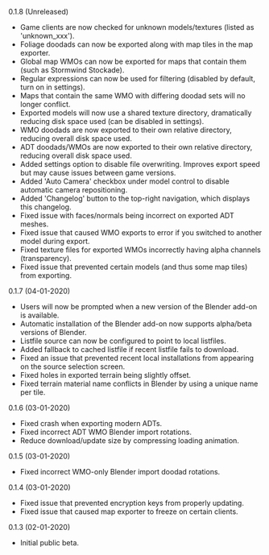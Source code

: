 0.1.8 (Unreleased)
- Game clients are now checked for unknown models/textures (listed as 'unknown_xxx').
- Foliage doodads can now be exported along with map tiles in the map exporter.
- Global map WMOs can now be exported for maps that contain them (such as Stormwind Stockade).
- Regular expressions can now be used for filtering (disabled by default, turn on in settings).
- Maps that contain the same WMO with differing doodad sets will no longer conflict.
- Exported models will now use a shared texture directory, dramatically reducing disk space used (can be disabled in settings).
- WMO doodads are now exported to their own relative directory, reducing overall disk space used.
- ADT doodads/WMOs are now exported to their own relative directory, reducing overall disk space used.
- Added settings option to disable file overwriting. Improves export speed but may cause issues between game versions.
- Added 'Auto Camera' checkbox under model control to disable automatic camera repositioning.
- Added 'Changelog' button to the top-right navigation, which displays this changelog.
- Fixed issue with faces/normals being incorrect on exported ADT meshes.
- Fixed issue that caused WMO exports to error if you switched to another model during export.
- Fixed texture files for exported WMOs incorrectly having alpha channels (transparency).
- Fixed issue that prevented certain models (and thus some map tiles) from exporting.

0.1.7 (04-01-2020)
- Users will now be prompted when a new version of the Blender add-on is available.
- Automatic installation of the Blender add-on now supports alpha/beta versions of Blender.
- Listfile source can now be configured to point to local listfiles.
- Added fallback to cached listfile if recent listfile fails to download.
- Fixed an issue that prevented recent local installations from appearing on the source selection screen.
- Fixed holes in exported terrain being slightly offset.
- Fixed terrain material name conflicts in Blender by using a unique name per tile.

0.1.6 (03-01-2020)
- Fixed crash when exporting modern ADTs.
- Fixed incorrect ADT WMO Blender import rotations.
- Reduce download/update size by compressing loading animation.

0.1.5 (03-01-2020)
- Fixed incorrect WMO-only Blender import doodad rotations.

0.1.4 (03-01-2020)
- Fixed issue that prevented encryption keys from properly updating.
- Fixed issue that caused map exporter to freeze on certain clients.

0.1.3 (02-01-2020)
- Initial public beta.